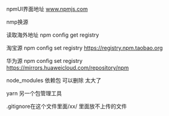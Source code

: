 npmUI界面地址
www.npmjs.com

nmp换源

读取海外地址
npm config get registry

淘宝源
npm config set registry https://registry.npm.taobao.org

华为源
npm config set registry https://mirrors.huaweicloud.com/repository/npm


node_modules 依赖包  可以删除 太大了

yarn 另一个包管理工具


.gitignore在这个文件里面/xx/ 里面放不上传的文件
